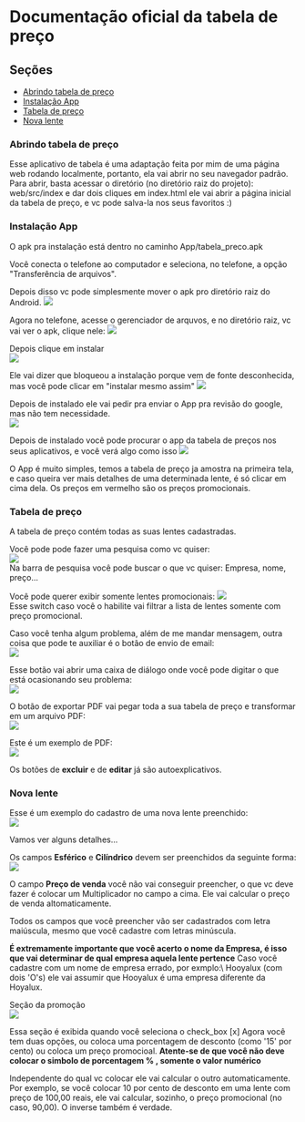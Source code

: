 # Documentação oficial da tabela de preço

## Seções 

* [Abrindo tabela de preço](#abrindo-tabela-de-preço)
* [Instalação App](#instalação-app)
* [Tabela de preço](#tabela-preço)
* [Nova lente](#nova-lente)

### Abrindo tabela de preço
   Esse aplicativo de tabela é uma adaptação feita por mim de uma página web rodando localmente, portanto, ela vai abrir no seu navegador padrão.
   Para abrir, basta acessar o diretório (no diretório raiz do projeto): web/src/index  e dar dois cliques em index.html 
   ele vai abrir a página inicial da tabela de preço, e vc pode salva-la nos seus favoritos :)

### Instalação App 
   O apk pra instalação está dentro no caminho App/tabela_preco.apk
 
   Você conecta o telefone ao computador e seleciona, no telefone, a opção "Transferência de arquivos".

   Depois disso vc pode simplesmente mover o apk pro diretório raiz do Android.
   <img src="./web/resources/mover_apk.gif" />	<br>


   Agora no telefone, acesse o gerenciador de arquvos, e no diretório raiz, vc vai ver o apk, clique nele: 
   <img src="./web/resources/apk_diretorio.jpg" style="max-height: 50px"/>	<br>


   Depois clique em instalar  
   <img src="./web/resources/instalar_botao.jpg" />	<br>

   Ele vai dizer que bloqueou a instalação porque vem de fonte desconhecida, mas você pode clicar em "instalar mesmo assim" 
   <img src="./web/resources/instalar_mesmo_assim.jpg" />	<br>

   Depois de instalado ele vai pedir pra enviar o App pra revisão do google, mas não tem necessidade.  
   <img src="./web/resources/nao_enviar.jpg" />	<br>

   Depois de instalado você pode procurar o app da tabela de preços nos seus aplicativos, e você verá algo como isso
   <img src="./web/resources/tela_inicial_app.jpg" /> <br>

  O App é muito simples, temos a tabela de preço ja amostra na primeira tela, e caso queira ver mais detalhes de uma determinada lente, é só clicar em cima dela. 
  Os preços em vermelho são os preços promocionais.


### Tabela de preço
   A tabela de preço contém todas as suas lentes cadastradas. 

   Você pode pode fazer uma pesquisa como vc quiser: <br>
   <img src="./web/resources/exemplo_pesquisa.png" />	<br>
   Na barra de pesquisa você pode buscar o que vc quiser: Empresa, nome, preço... 




   Você pode querer exibir somente lentes promocionais:
   <img src="./web/resources/somente_promocionais.png" />	<br>
   Esse switch caso você o habilite vai filtrar a lista de lentes somente com preço promocional. <br>



   Caso você tenha algum problema, além de me mandar mensagem, outra coisa que pode te auxiliar é o botão de envio de email: <br>
   <img src="./web/resources/botao_envio_email.png" />	<br>



   Esse botão vai abrir uma caixa de diálogo onde você pode digitar o que está ocasionando seu problema:  <br>
   <img src="./web/resources/modal_email.png" />	<br>


   O botão de exportar PDF vai pegar toda a sua tabela de preço e transformar em um arquivo PDF:  <br>
   <img src="./web/resources/exportar_pdf.png" />	<br>


   Este é um exemplo de PDF: <br>
   <img src="./web/resources/exemplo_pdf.png" />	<br>


   Os botões de **excluir** e de **editar** já são autoexplicativos. 


### Nova lente
   Esse é um exemplo do cadastro de uma nova lente preenchido: <br>
   <img src="./web/resources/exemplo_cadastro.png" />	<br>


   Vamos ver alguns detalhes...

   Os campos **Esférico** e **Cilíndrico** devem ser preenchidos da seguinte forma: <br>
   <img src="./web/resources/esferico_cilindrico.png" />	<br>


   O campo **Preço de venda** você não vai conseguir preencher, o que vc deve fazer é colocar um Multiplicador no campo a cima. Ele vai calcular o preço de venda altomaticamente.

   Todos os campos que você preencher vão ser cadastrados com letra maiúscula, mesmo que você cadastre com letras minúscula. 

   **É extremamente importante que você acerto o nome da Empresa, é isso que vai determinar de qual empresa aquela lente pertence**
   Caso você cadastre com um nome de empresa errado, por exmplo:\ Hooyalux (com dois 'O's) ele vai assumir que Hooyalux é uma empresa diferente da Hoyalux.

   Seção da promoção <br>
   <img src="./web/resources/secao_promocao.png" />	<br>
   
   Essa seção é exibida quando você seleciona o check_box [x] 
   Agora você tem duas opções, ou coloca uma porcentagem de desconto (como '15' por cento) ou coloca um preço promocioal.
   **Atente-se de que você não deve colocar o simbolo de porcentagem % , somente o valor numérico**

   Independente do qual vc colocar ele vai calcular o outro automaticamente. Por exemplo, se você colocar 10 por cento de desconto em uma lente com preço de 100,00 reais, ele vai calcular, sozinho, o preço promocional (no caso, 90,00). O inverse também é verdade.
